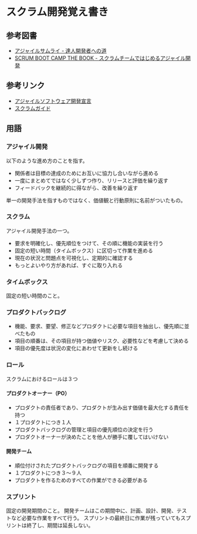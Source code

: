 # スクラム開発覚え書き

## 参考図書

- [アジャイルサムライ - 達人開発者への道](https://shop.ohmsha.co.jp/shopdetail/000000001901/)
- [SCRUM BOOT CAMP THE BOOK - スクラムチームではじめるアジャイル開発](https://www.shoeisha.co.jp/book/detail/9784798167282)

## 参考リンク

- [アジャイルソフトウェア開発宣言](https://agilemanifesto.org/iso/ja/manifesto.html)
- [スクラムガイド](https://www.scrumguides.org/docs/scrumguide/v2020/2020-Scrum-Guide-Japanese.pdf)

## 用語

### アジャイル開発

以下のような進め方のことを指す。

- 関係者は目標の達成のためにお互いに協力し合いながら進める
- 一度にまとめてではなく少しずつ作り、リリースと評価を繰り返す
- フィードバックを継続的に得ながら、改善を繰り返す

単一の開発手法を指すものではなく、価値観と行動原則に名前がついたもの。

### スクラム

アジャイル開発手法の一つ。

- 要求を明確化し、優先順位をつけて、その順に機能の実装を行う
- 固定の短い時間（タイムボックス）に区切って作業を進める
- 現在の状況と問題点を可視化し、定期的に確認する
- もっとよいやり方があれば、すぐに取り入れる

### タイムボックス

固定の短い時間のこと。

### プロダクトバックログ

- 機能、要求、要望、修正などプロダクトに必要な項目を抽出し、優先順に並べたもの
- 項目の順番は、その項目が持つ価値やリスク、必要性などを考慮して決める
- 項目の優先度は状況の変化にあわせて更新をし続ける

### ロール

スクラムにおけるロールは３つ

#### プロダクトオーナー（PO）

- プロダクトの責任者であり、プロダクトが生み出す価値を最大化する責任を持つ
- １プロダクトにつき１人
- プロダクトバックログの管理と項目の優先順位の決定を行う
- プロダクトオーナーが決めたことを他人が勝手に覆してはいけない

#### 開発チーム

- 順位付けされたプロダクトバックログの項目を順番に開発する
- １プロダクトにつき３〜９人
- プロダクトを作るためのすべての作業ができる必要がある

### スプリント

固定の開発期間のこと。
開発チームはこの期間中に、計画、設計、開発、テストなど必要な作業をすべて行う。
スプリントの最終日に作業が残っていてもスプリントは終了し、期間は延長しない。

